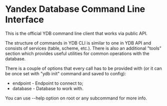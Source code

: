 # Yandex Database Command Line Interface

This is the official YDB command line client that works via public API.

The structure of commands in YDB CLI is similar to one in YDB API and consists of services (table, scheme, etc.).
There is also an additional "tools" section which provides useful utilities for common operations with the database.

There is a couple of options that every call has to be provided with (or it can be once set with "ydb init" command and saved to config):
- endpoint - Endpoint to connect to;
- database - Database to work with.

You can use --help option on root or any subcommand for more info.